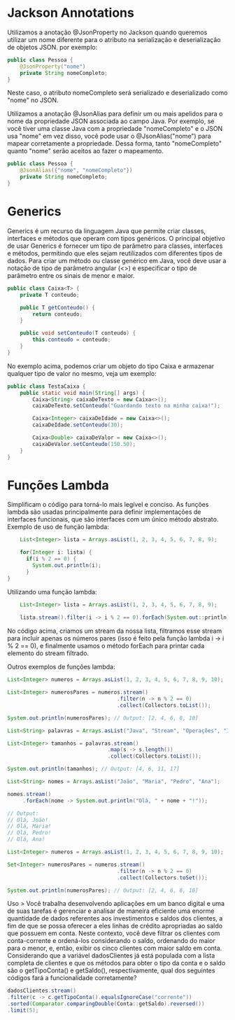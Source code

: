 
# Jackson Annotations
Utilizamos a anotação @JsonProperty no Jackson quando queremos utilizar um nome diferente para o atributo na serialização e deserialização de objetos JSON.
por exemplo:
```java
public class Pessoa {
    @JsonProperty("nome")
    private String nomeCompleto;
}
```
Neste caso, o atributo nomeCompleto será serializado e deserializado como "nome" no JSON.



Utilizamos a anotação @JsonAlias para definir um ou mais apelidos para o nome da propriedade JSON associada ao campo Java.
Por exemplo, se você tiver uma classe Java com a propriedade "nomeCompleto" e o JSON usa "nome" em vez disso, você pode usar o @JsonAlias("nome")
para mapear corretamente a propriedade. Dessa forma, tanto "nomeCompleto" quanto "nome" serão aceitos ao fazer o mapeamento.
```java
public class Pessoa {
    @JsonAlias({"nome", "nomeCompleto"})
    private String nomeCompleto;
}
```

# Generics
Generics é um recurso da linguagem Java que permite criar classes, interfaces e métodos que operam com tipos genéricos.
O principal objetivo de usar Generics é fornecer um tipo de parâmetro para classes, interfaces e métodos, permitindo que eles sejam reutilizados com diferentes tipos de dados.
Para criar um método ou classe genérico em Java, você deve usar a notação de tipo de parâmetro angular (<>) e especificar o tipo de parâmetro entre os sinais de menor e maior.
```java
public class Caixa<T> {
    private T conteudo;

    public T getConteudo() {
        return conteudo;
    }

    public void setConteudo(T conteudo) {
        this.conteudo = conteudo;
    }
}
```
No exemplo acima, podemos criar um objeto do tipo Caixa e armazenar qualquer tipo de valor no mesmo, veja um exemplo:
```java
public class TestaCaixa {
    public static void main(String[] args) {
        Caixa<String> caixaDeTexto = new Caixa<>();
        caixaDeTexto.setConteudo("Guardando texto na minha caixa!");

        Caixa<Integer> caixaDeIdade = new Caixa<>();
        caixaDeIdade.setConteudo(30);

        Caixa<Double> caixaDeValor = new Caixa<>();
        caixaDeValor.setConteudo(150.50);
    }
}
```

# Funções Lambda
Simplificam o código para torná-lo mais legível e conciso. As funções lambda são usadas principalmente para definir implementações de interfaces funcionais, 
que são interfaces com um único método abstrato.
Exemplo de uso de função lambda:
``` java
    List<Integer> lista = Arrays.asList(1, 2, 3, 4, 5, 6, 7, 8, 9);

    for(Integer i: lista) {
      if(i % 2 == 0) {
        System.out.println(i);
      }
}
```
Utilizando uma função lambda:
``` java
    List<Integer> lista = Arrays.asList(1, 2, 3, 4, 5, 6, 7, 8, 9);
    
    lista.stream().filter(i -> i % 2 == 0).forEach(System.out::println);
```
No código acima, criamos um stream da nossa lista, filtramos esse stream para incluir apenas os números pares (isso é feito pela função lambda i -> i % 2 == 0), 
e finalmente usamos o método forEach para printar cada elemento do stream filtrado.

Outros exemplos de funções lambda:
``` java
List<Integer> numeros = Arrays.asList(1, 2, 3, 4, 5, 6, 7, 8, 9, 10);

List<Integer> numerosPares = numeros.stream()
                                   .filter(n -> n % 2 == 0)
                                   .collect(Collectors.toList());

System.out.println(numerosPares); // Output: [2, 4, 6, 8, 10]
```
``` java
List<String> palavras = Arrays.asList("Java", "Stream", "Operações", "Intermediárias");

List<Integer> tamanhos = palavras.stream()
                                .map(s -> s.length())
                                .collect(Collectors.toList());

System.out.println(tamanhos); // Output: [4, 6, 11, 17]
```
``` java
List<String> nomes = Arrays.asList("João", "Maria", "Pedro", "Ana");

nomes.stream()
     .forEach(nome -> System.out.println("Olá, " + nome + "!"));

// Output:
// Olá, João!
// Olá, Maria!
// Olá, Pedro!
// Olá, Ana!
```
``` java
List<Integer> numeros = Arrays.asList(1, 2, 3, 4, 5, 6, 7, 8, 9, 10);

Set<Integer> numerosPares = numeros.stream()
                                   .filter(n -> n % 2 == 0)
                                   .collect(Collectors.toSet());

System.out.println(numerosPares); // Output: [2, 4, 6, 8, 10]
```

Uso > 
Você trabalha desenvolvendo aplicações em um banco digital e uma de suas tarefas é gerenciar e analisar de maneira eficiente uma enorme quantidade de dados referentes aos investimentos e saldos dos clientes, a fim de que se possa oferecer a eles linhas de crédito apropriadas ao saldo que possuem em conta.
Neste contexto, você deve filtrar os clientes com conta-corrente e ordená-los considerando o saldo, ordenando do maior para o menor, e, então, exibir os cinco clientes com maior saldo em conta.
Considerando que a variável dadosClientes já está populada com a lista completa de clientes e que os métodos para obter o tipo da conta e o saldo são o getTipoConta() e getSaldo(), respectivamente, qual dos seguintes códigos fará a funcionalidade corretamente?

``` java
dadosClientes.stream()
.filter(c -> c.getTipoConta().equalsIgnoreCase("corrente"))
.sorted(Comparator.comparingDouble(Conta::getSaldo).reversed())
.limit(5);
```









